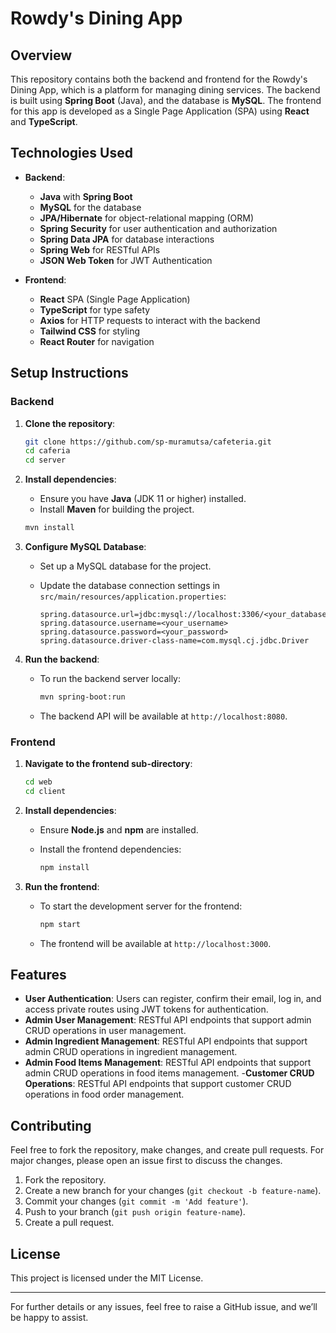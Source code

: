# Rowdy's Dining App 

## Overview

This repository contains both the backend and frontend for the Rowdy's Dining App, which is a platform for managing dining services. The backend is built using **Spring Boot** (Java), and the database is **MySQL**. The frontend for this app is developed as a Single Page Application (SPA) using **React** and **TypeScript**.

## Technologies Used

- **Backend**: 
  - **Java** with **Spring Boot**
  - **MySQL** for the database
  - **JPA/Hibernate** for object-relational mapping (ORM)
  - **Spring Security** for user authentication and authorization
  - **Spring Data JPA** for database interactions
  - **Spring Web** for RESTful APIs
  - **JSON Web Token** for JWT Authentication

- **Frontend**:
  - **React** SPA (Single Page Application)
  - **TypeScript** for type safety
  - **Axios** for HTTP requests to interact with the backend
  - **Tailwind CSS** for styling
  - **React Router** for navigation

## Setup Instructions

### Backend

1. **Clone the repository**:
   ```bash
   git clone https://github.com/sp-muramutsa/cafeteria.git
   cd caferia
   cd server
   ```

2. **Install dependencies**:
   - Ensure you have **Java** (JDK 11 or higher) installed.
   - Install **Maven** for building the project.

   ```bash
   mvn install
   ```

3. **Configure MySQL Database**:
   - Set up a MySQL database for the project.
   - Update the database connection settings in `src/main/resources/application.properties`:

     ```properties
     spring.datasource.url=jdbc:mysql://localhost:3306/<your_database_name>
     spring.datasource.username=<your_username>
     spring.datasource.password=<your_password>
     spring.datasource.driver-class-name=com.mysql.cj.jdbc.Driver
     ```

4. **Run the backend**:
   - To run the backend server locally:
   
     ```bash
     mvn spring-boot:run
     ```

   - The backend API will be available at `http://localhost:8080`.

### Frontend

1. **Navigate to the frontend sub-directory**:
   ```bash
   cd web
   cd client
   ```

2. **Install dependencies**:
   - Ensure **Node.js** and **npm** are installed.
   - Install the frontend dependencies:

     ```bash
     npm install
     ```

3. **Run the frontend**:
   - To start the development server for the frontend:

     ```bash
     npm start
     ```

   - The frontend will be available at `http://localhost:3000`.

## Features

- **User Authentication**: Users can register, confirm their email, log in, and access private routes using JWT tokens for authentication.
- **Admin User Management**: RESTful API endpoints that support admin CRUD operations in user management.
- **Admin Ingredient Management**: RESTful API endpoints that support admin CRUD operations in ingredient management.
- **Admin Food Items Management**: RESTful API endpoints that support admin CRUD operations in food items management.
-**Customer CRUD Operations**: RESTful API endpoints that support customer CRUD operations in food order management.

## Contributing

Feel free to fork the repository, make changes, and create pull requests. For major changes, please open an issue first to discuss the changes.

1. Fork the repository.
2. Create a new branch for your changes (`git checkout -b feature-name`).
3. Commit your changes (`git commit -m 'Add feature'`).
4. Push to your branch (`git push origin feature-name`).
5. Create a pull request.

## License

This project is licensed under the MIT License.

---

For further details or any issues, feel free to raise a GitHub issue, and we’ll be happy to assist.
